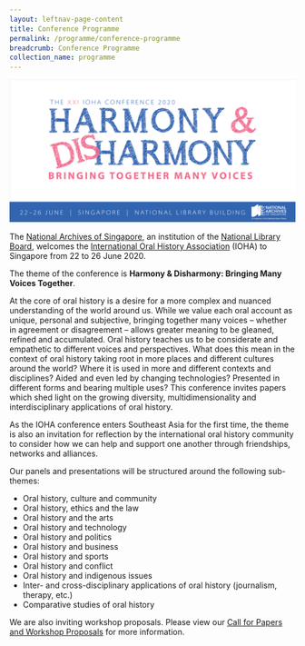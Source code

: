 ```yaml
---
layout: leftnav-page-content
title: Conference Programme
permalink: /programme/conference-programme
breadcrumb: Conference Programme
collection_name: programme
---
```


![IOHA 2020 Blue Pink on White banner](/images/IOHA2020designs-websitebanners-40.png)

The [National Archives of Singapore](https://wwww.nas.gov.sg), an institution of the [National Library Board](https://nas.gov.sg), welcomes the [International Oral History Association](https://www.ioha.org/) (IOHA) to Singapore from 22 to 26 June 2020.

The theme of the conference is **Harmony & Disharmony: Bringing Many Voices Together**.

At the core of oral history is a desire for a more complex and nuanced understanding of the world around us. While we value each oral account as unique, personal and subjective, bringing together many voices – whether in agreement or disagreement – allows greater meaning to be gleaned, refined and accumulated. Oral history teaches us to be considerate and empathetic to different voices and perspectives. What does this mean in the context of oral history taking root in more places and different cultures around the world? Where it is used in more and different contexts and disciplines? Aided and even led by changing technologies? Presented in different forms and bearing multiple uses? This conference invites papers which shed light on the growing diversity, multidimensionality and interdisciplinary applications of oral history.

As the IOHA conference enters Southeast Asia for the first time, the theme is also an invitation for reflection by the international oral history community to consider how we can help and support one another through friendships, networks and alliances.

Our panels and presentations will be structured around the following sub-themes:
* Oral history, culture and community
* Oral history, ethics and the law
* Oral history and the arts
* Oral history and technology
* Oral history and politics
* Oral history and business
* Oral history and sports
* Oral history and conflict
* Oral history and indigenous issues
* Inter- and cross-disciplinary applications of oral history (journalism, therapy, etc.)
* Comparative studies of oral history

We are also inviting workshop proposals. Please view our [Call for Papers and Workshop Proposals](/programme/call-for-paper-workshop-proposals) for more information.
